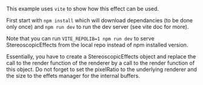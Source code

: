 This example uses `vite` to show how this effect can be used.

First start with `npm install` which will download dependancies (to be done only once) and `npm run dev` to run the dev server (see vite doc for more).

Note that you can run `VITE_REPOLIB=1 npm run dev` to serve StereoscopicEffects from the local repo instead of npm installed version.

Essentially, you have to create a StereoscopicEffects object and replace the call to the render function of the renderer by a call to the render function of this object. Do not forget to set the pixelRatio to the underlying renderer and the size to the effets manager for the internal buffers.
